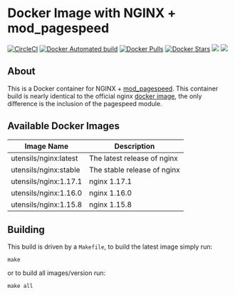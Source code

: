 # Docker Image with NGINX + mod_pagespeed

[![CircleCI](https://circleci.com/gh/utensils/docker-nginx.svg?style=svg)](https://circleci.com/gh/utensils/docker-nginx)
[![Docker Automated build](https://img.shields.io/docker/automated/utensils/nginx.svg)](https://hub.docker.com/r/utensils/nginx/) [![Docker Pulls](https://img.shields.io/docker/pulls/utensils/nginx.svg)](https://hub.docker.com/r/utensils/nginx/) [![Docker Stars](https://img.shields.io/docker/stars/utensils/nginx.svg)](https://hub.docker.com/r/utensils/nginx/) [![](https://images.microbadger.com/badges/image/utensils/nginx.svg)](https://microbadger.com/images/utensils/nginx "Get your own image badge on microbadger.com") [![](https://images.microbadger.com/badges/version/utensils/nginx.svg)](https://microbadger.com/images/utensils/nginx "Get your own version badge on microbadger.com")  


## About

This is a Docker container for NGINX + [mod_pagespeed](https://developers.google.com/speed/pagespeed/module/). This container build is nearly identical to the official nginx [docker image](https://hub.docker.com/_/nginx), the only difference is the inclusion of the pagespeed module.  

## Available Docker Images


| Image Name            | Description                 |
| --------------------- | --------------------------- |
| utensils/nginx:latest | The latest release of nginx |
| utensils/nginx:stable | The stable release of nginx |
| utensils/nginx:1.17.1 | nginx 1.17.1                |
| utensils/nginx:1.16.0 | nginx 1.16.0                |
| utensils/nginx:1.15.8 | nginx 1.15.8                |


## Building

This build is driven by a `Makefile`, to build the latest image simply run:  
```shell
make
```

or to build all images/version run:  
```shell
make all
```